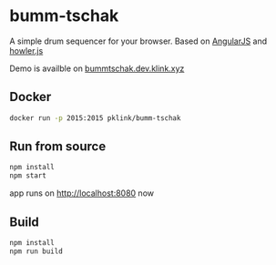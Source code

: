# bumm-tschak

A simple drum sequencer for your browser. Based on [AngularJS](https://angularjs.org/) and [howler.js](https://github.com/goldfire/howler.js/)

Demo is availble on [bummtschak.dev.klink.xyz](http://bummtschak.dev.klink.xyz)


## Docker

```sh
docker run -p 2015:2015 pklink/bumm-tschak
```

## Run from source

```sh
npm install
npm start
```

app runs on [http://localhost:8080](http://localhost:8080) now

## Build

```sh
npm install
npm run build
```


